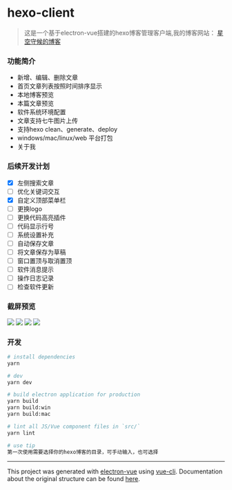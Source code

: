 # hexo-client

> 这是一个基于electron-vue搭建的hexo博客管理客户端,我的博客网站： [星空守候的博客](https://blog.onlystar.site)

### 功能简介
- 新增、编辑、删除文章
- 首页文章列表按照时间排序显示
- 本地博客预览
- 本篇文章预览
- 软件系统环境配置
- 文章支持七牛图片上传
- 支持hexo clean、generate、deploy
- windows/mac/linux/web 平台打包
- 关于我

### 后续开发计划
- [x] 左侧搜索文章
- [ ] 优化关键词交互
- [x] 自定义顶部菜单栏
- [ ] 更换logo
- [ ] 更换代码高亮插件
- [ ] 代码显示行号
- [ ] 系统设置补充
- [ ] 自动保存文章
- [ ] 将文章保存为草稿
- [ ] 窗口置顶与取消置顶
- [ ] 软件消息提示
- [ ] 操作日志记录
- [ ] 检查软件更新

### 截屏预览
![](http://file.mspring.org/75b72e173544f8d97bd439973e022f65!detail)
![](http://file.mspring.org/af961ed25d01cceb2bb64855324c9cc9!detail)
![](http://file.mspring.org/3376dc96e75b3719f1a40e65dd54b71e!detail)
![](http://file.mspring.org/8a017cf3cb56561da107383ac21da2df!detail)


### 开发

``` bash
# install dependencies
yarn

# dev
yarn dev

# build electron application for production
yarn build
yarn build:win
yarn build:mac

# lint all JS/Vue component files in `src/`
yarn lint

# use tip
第一次使用需要选择你的hexo博客的目录，可手动输入，也可选择


```

---

This project was generated with [electron-vue](https://github.com/SimulatedGREG/electron-vue) using [vue-cli](https://github.com/vuejs/vue-cli). Documentation about the original structure can be found [here](https://simulatedgreg.gitbooks.io/electron-vue/content/index.html).
